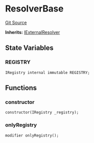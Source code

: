 # ResolverBase
[Git Source](https://github.com/rhinestonewtf/registry/blob/350cdd9001705a91cd42a82c8ee3e0cd055714e5/src/external/examples/ResolverBase.sol)

**Inherits:**
[IExternalResolver](/src/external/IExternalResolver.sol/interface.IExternalResolver.md)


## State Variables
### REGISTRY

```solidity
IRegistry internal immutable REGISTRY;
```


## Functions
### constructor


```solidity
constructor(IRegistry _registry);
```

### onlyRegistry


```solidity
modifier onlyRegistry();
```

